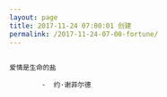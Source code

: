 ```yaml
---
layout: page
title: 2017-11-24 07:00:01 创建
permalink: /2017-11-24-07-00-fortune/
---
```

```

爱情是生命的盐

        -  约·谢菲尔德

```
